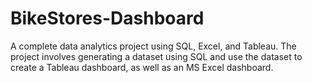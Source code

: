 # BikeStores-Dashboard
A complete data analytics project using SQL, Excel, and Tableau. The project involves generating  a dataset using SQL and use the dataset to create a Tableau dashboard, as well as an MS Excel dashboard.
